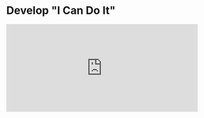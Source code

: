 # Develop "I Can Do It"

<iframe src="https://open.spotify.com/embed/episode/3HdQ6N39E3JXLBofU5sUKw" width="100%" height="232" frameBorder="0" allowtransparency="true" allow="encrypted-media"></iframe>
